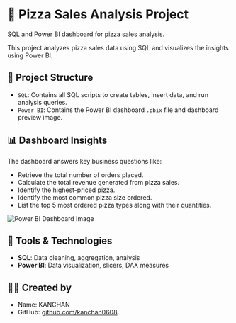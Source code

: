 # 🍕 Pizza Sales Analysis Project
SQL and Power BI dashboard for pizza sales analysis.

This project analyzes pizza sales data using SQL and visualizes the insights using Power BI.

## 📁 Project Structure

- `SQL`: Contains all SQL scripts to create tables, insert data, and run analysis queries.
- `Power BI`: Contains the Power BI dashboard `.pbix` file and dashboard preview image.

## 📊 Dashboard Insights

The dashboard answers key business questions like:

- Retrieve the total number of orders placed.
- Calculate the total revenue generated from pizza sales.
- Identify the highest-priced pizza.
- Identify the most common pizza size ordered.
- List the top 5 most ordered pizza types along with their quantities.

![Power BI Dashboard Image](https://github.com/user-attachments/assets/27409ff0-7fc8-43d3-bc7e-df7e5b86921e)


## 🔧 Tools & Technologies

- **SQL**: Data cleaning, aggregation, analysis
- **Power BI**: Data visualization, slicers, DAX measures

## 🧑‍💻 Created by

- Name: KANCHAN
- GitHub: [github.com/kanchan0608](https://github.com/kanchan0608)

